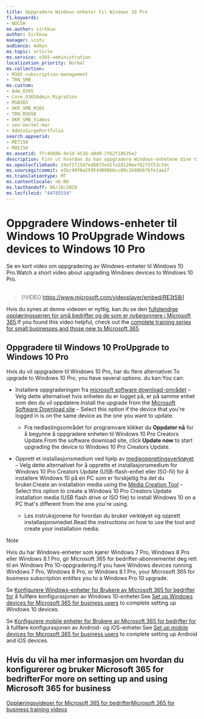 ```yaml
---
title: Oppgradere Windows-enheter til Windows 10 Pro
f1.keywords:
- NOCSH
ms.author: sirkkuw
author: Sirkkuw
manager: scotv
audience: Admin
ms.topic: article
ms.service: o365-administration
localization_priority: Normal
ms.collection:
- M365-subscription-management
- TRN_SMB
ms.custom:
- Adm_O365
- Core_O365Admin_Migration
- MSB365
- OKR_SMB_M365
- TRN_M365B
- OKR_SMB_Videos
- seo-marvel-mar
- AdminSurgePortfolio
search.appverid:
- MET150
- MOE150
ms.assetid: ffc4d886-9e1d-453d-a0d0-2f62f18635e2
description: Finn ut hvordan du kan oppgradere Windows-enhetene dine til Windows 10 Pro for å bruke mer avanserte funksjoner for sikkerhet og forretningsnettverk.
ms.openlocfilehash: 24ef1f1547ed8873ed1fa18120eef6275f53c7dc
ms.sourcegitcommit: e5bc49f0a25954d008b6cc09c2b98bb7bfe1aa2f
ms.translationtype: MT
ms.contentlocale: nb-NO
ms.lasthandoff: 06/18/2020
ms.locfileid: "44785534"
---
```

# <a name="upgrade-windows-devices-to-windows-10-pro"></a><span data-ttu-id="9ab0c-103">Oppgradere Windows-enheter til Windows 10 Pro</span><span class="sxs-lookup"><span data-stu-id="9ab0c-103">Upgrade Windows devices to Windows 10 Pro</span></span>

<span data-ttu-id="9ab0c-104">Se en kort video om oppgradering av Windows-enheter til Windows 10 Pro.</span><span class="sxs-lookup"><span data-stu-id="9ab0c-104">Watch a short video about upgrading Windows devices to Windows 10 Pro.</span></span><br><br>

> [!VIDEO https://www.microsoft.com/videoplayer/embed/RE3t58j] 

<span data-ttu-id="9ab0c-105">Hvis du synes at denne videoen er nyttig, kan du se den [fullstendige opplæringsserien for små bedrifter og de som er nybegynnere i Microsoft 365](https://support.microsoft.com/office/6ab4bbcd-79cf-4000-a0bd-d42ce4d12816).</span><span class="sxs-lookup"><span data-stu-id="9ab0c-105">If you found this video helpful, check out the [complete training series for small businesses and those new to Microsoft 365](https://support.microsoft.com/office/6ab4bbcd-79cf-4000-a0bd-d42ce4d12816).</span></span>

## <a name="upgrade-to-windows-10-pro"></a><span data-ttu-id="9ab0c-106">Oppgradere til Windows 10 Pro</span><span class="sxs-lookup"><span data-stu-id="9ab0c-106">Upgrade to Windows 10 Pro</span></span>
  
<span data-ttu-id="9ab0c-107">Hvis du vil oppgradere til Windows 10 Pro, har du flere alternativer.</span><span class="sxs-lookup"><span data-stu-id="9ab0c-107">To upgrade to Windows 10 Pro, you have several options.</span></span> <span data-ttu-id="9ab0c-108">du kan:</span><span class="sxs-lookup"><span data-stu-id="9ab0c-108">You can:</span></span>
    
- <span data-ttu-id="9ab0c-109">Installere oppgraderingen fra [microsoft software download-området](https://go.microsoft.com/fwlink/?LinkID=836951 ) &ndash; Velg dette alternativet hvis enheten du er logget på, er på samme enhet som den du vil oppdatere.</span><span class="sxs-lookup"><span data-stu-id="9ab0c-109">Install the upgrade from the [Microsoft Software Download site](https://go.microsoft.com/fwlink/?LinkID=836951 ) &ndash; Select this option if the device that you're logged in is on the same device as the one you want to update.</span></span> 

    - <span data-ttu-id="9ab0c-110">Fra nedlastingsområdet for programvare klikker du **Oppdater nå** for å begynne å oppgradere enheten til Windows 10 Pro Creators Update.</span><span class="sxs-lookup"><span data-stu-id="9ab0c-110">From the software download site, click **Update now** to start upgrading the device to Windows 10 Pro Creators Update.</span></span> 
    
- <span data-ttu-id="9ab0c-111">Opprett et installasjonsmedium ved hjelp av [medieopprettingsverktøyet](https://go.microsoft.com/fwlink/?LinkID=836960) &ndash; Velg dette alternativet for å opprette et installasjonsmedium for Windows 10 Pro Creators Update (USB-flash-enhet eller ISO-fil) for å installere Windows 10 på en PC som er forskjellig fra det du bruker.</span><span class="sxs-lookup"><span data-stu-id="9ab0c-111">Create an installation media using the [Media Creation Tool](https://go.microsoft.com/fwlink/?LinkID=836960) &ndash; Select this option to create a Windows 10 Pro Creators Update installation media (USB flash drive or ISO file) to install Windows 10 on a PC that's different from the one you're using.</span></span>

    - <span data-ttu-id="9ab0c-112">Les instruksjonene for hvordan du bruker verktøyet og opprett installasjonsmediet.</span><span class="sxs-lookup"><span data-stu-id="9ab0c-112">Read the instructions on how to use the tool and create your installation media.</span></span> 

> [!NOTE]
> <span data-ttu-id="9ab0c-113">Hvis du har Windows-enheter som kjører Windows 7 Pro, Windows 8 Pro eller Windows 8.1 Pro, gir Microsoft 365 for bedrifter-abonnementet deg rett til en Windows Pro 10-oppgradering.</span><span class="sxs-lookup"><span data-stu-id="9ab0c-113">If you have Windows devices running Windows 7 Pro, Windows 8 Pro, or Windows 8.1 Pro, your Microsoft 365 for business subscription entitles you to a Windows Pro 10 upgrade.</span></span>
    
<span data-ttu-id="9ab0c-114">Se [Konfigurere Windows-enheter for Brukere av Microsoft 365 for bedrifter for](set-up-windows-devices.md) å fullføre konfigurasjonen av Windows 10-enheter.</span><span class="sxs-lookup"><span data-stu-id="9ab0c-114">See [Set up Windows devices for Microsoft 365 for business users](set-up-windows-devices.md) to complete setting up Windows 10 devices.</span></span> 
  
<span data-ttu-id="9ab0c-115">Se [Konfigurere mobile enheter for Brukere av Microsoft 365 for bedrifter for](set-up-mobile-devices.md) å fullføre konfigurasjonen av Android- og iOS-enheter.</span><span class="sxs-lookup"><span data-stu-id="9ab0c-115">See [Set up mobile devices for Microsoft 365 for business users](set-up-mobile-devices.md) to complete setting up Android and iOS devices.</span></span> 
  
## <a name="for-more-on-setting-up-and-using-microsoft-365-for-business"></a><span data-ttu-id="9ab0c-116">Hvis du vil ha mer informasjon om hvordan du konfigurerer og bruker Microsoft 365 for bedrifter</span><span class="sxs-lookup"><span data-stu-id="9ab0c-116">For more on setting up and using Microsoft 365 for business</span></span>

[<span data-ttu-id="9ab0c-117">Opplæringsvideoer for Microsoft 365 for bedrifter</span><span class="sxs-lookup"><span data-stu-id="9ab0c-117">Microsoft 365 for business training videos</span></span>](https://support.microsoft.com/office/6ab4bbcd-79cf-4000-a0bd-d42ce4d12816)
